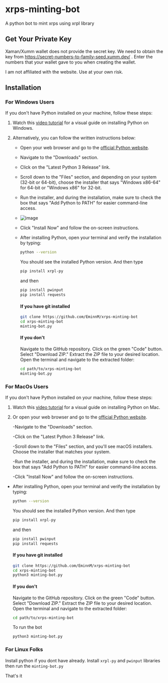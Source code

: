 # xrps-minting-bot
A python bot to mint xrps using xrpl library

## Get Your Private Key

Xaman/Xumm wallet does not provide the secret key. We need to obtain the key from https://secret-numbers-to-family-seed.xumm.dev/ . Enter the numbers that your wallet gave to you when creating the wallet.

I am not affiliated with the website. Use at your own risk. 

## Installation



  ### For Windows Users
  If you don't have Python installed on your machine, follow these steps:
  
  1. Watch this [video tutorial](https://www.youtube.com/watch?v=ERcsRnUQ64s) for a visual guide on installing Python on Windows.
  
  2. Alternatively, you can follow the written instructions below:
  
     - Open your web browser and go to the [official Python website](https://www.python.org/).
     - Navigate to the "Downloads" section.
     - Click on the "Latest Python 3 Release" link.
     - Scroll down to the "Files" section, and depending on your system (32-bit or 64-bit), choose the installer that says "Windows x86-64" for 64-bit or "Windows x86" for 32-bit.
     - Run the installer, and during the installation, make sure to check the box that says "Add Python to PATH" for easier command-line access.
     - ![image](https://github.com/EminnM/XRPS-minting-bot/assets/63583116/48e43f9a-218d-4995-9bf6-db221df52a32)
     - Click "Install Now" and follow the on-screen instructions.
     - After installing Python, open your terminal and verify the installation by typing:
       ```bash
       python --version
       ```

       You should see the installed Python version. And then type

         ```bash
         pip install xrpl-py
         ```
         and then
         ```bash
         pip install pwinput
         pip install requests
         ```
        #### If you have git installed
        ```bash
        git clone https://github.com/EminnM/xrps-minting-bot
        cd xrps-minting-bot
        minting-bot.py
        ```
        #### If you don't
       Navigate to the GitHub repository.
       Click on the green "Code" button.
       Select "Download ZIP."
       Extract the ZIP file to your desired location.
       Open the terminal and navigate to the extracted folder:
       ```bash
       cd path/to/xrps-minting-bot
       minting-bot.py
       ```

       




  

  ### For MacOs Users
  If you don't have Python installed on your machine, follow these steps:
  
  1. Watch this [video tutorial](https://www.youtube.com/watch?v=5zX1MkAHdKU) for a visual guide on installing Python on Mac.
  
  2. Or open your web browser and go to the [official Python website](https://www.python.org/).

     -Navigate to the "Downloads" section.

     -Click on the "Latest Python 3 Release" link.

     -Scroll down to the "Files" section, and you'll see macOS installers. Choose the installer that matches your system.

     -Run the installer, and during the installation, make sure to check the box that says "Add Python to PATH" for easier command-line access.

     -Click "Install Now" and follow the on-screen instructions.

   - After installing Python, open your terminal and verify the installation by typing:

     ```bash
     python --version
     ```

     You should see the installed Python version. And then type

     ```bash
     pip install xrpl-py
     ```
     and then
      ```bash
     pip install pwinput
     pip install requests
     ```
      #### If you have git installed

        ```bash
        git clone https://github.com/EminnM/xrps-minting-bot
        cd xrps-minting-bot
        python3 minting-bot.py
        ```
     #### If you don't
      Navigate to the GitHub repository.
      Click on the green "Code" button.
      Select "Download ZIP."
      Extract the ZIP file to your desired location.
      Open the terminal and navigate to the extracted folder:
       ```bash
       cd path/to/xrps-minting-bot
       ```
       To run the bot
       ```bash
       python3 minting-bot.py
        ```



  
  ### For Linux Folks
  Install python if you dont have already. 
  Install ```xrpl-py``` and  ```pwinput``` libraries then run the  ```minting-bot.py```
  


That's it




